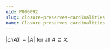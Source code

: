 ```yaml
---
uid: P000092
slug: closure-preserves-cardinalities
name: Closure preserves cardinalities
---
```

$|cl(A)|=|A|$ for all $A\subseteq X$.

